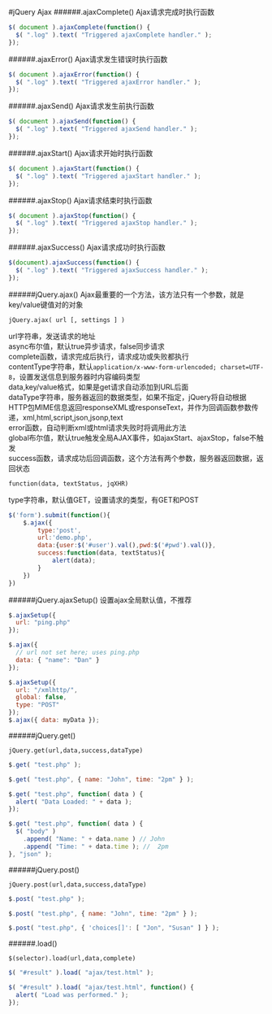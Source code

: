 #jQuery Ajax
######.ajaxComplete()
Ajax请求完成时执行函数
```js
$( document ).ajaxComplete(function() {
  $( ".log" ).text( "Triggered ajaxComplete handler." );
});
```
######.ajaxError()
Ajax请求发生错误时执行函数
```js
$( document ).ajaxError(function() {
  $( ".log" ).text( "Triggered ajaxError handler." );
});
```
######.ajaxSend()
Ajax请求发生前执行函数
```js
$( document ).ajaxSend(function() {
  $( ".log" ).text( "Triggered ajaxSend handler." );
});
```
######.ajaxStart()
Ajax请求开始时执行函数
```js
$( document ).ajaxStart(function() {
  $( ".log" ).text( "Triggered ajaxStart handler." );
});
```
######.ajaxStop()
Ajax请求结束时执行函数
```js
$( document ).ajaxStop(function() {
  $( ".log" ).text( "Triggered ajaxStop handler." );
});
```
######.ajaxSuccess()
Ajax请求成功时执行函数
```js
$(document).ajaxSuccess(function() {
  $( ".log" ).text( "Triggered ajaxSuccess handler." );
});
```
######jQuery.ajax()
Ajax最重要的一个方法，该方法只有一个参数，就是key/value键值对的对象
```text
jQuery.ajax( url [, settings ] )
```
url字符串，发送请求的地址           
async布尔值，默认true异步请求，false同步请求          
complete函数，请求完成后执行，请求成功或失败都执行         
contentType字符串，默认`application/x-www-form-urlencoded; charset=UTF-8`，设置发送信息到服务器时内容编码类型          
data,key/value格式，如果是get请求自动添加到URL后面         
dataType字符串，服务器返回的数据类型，如果不指定，jQuery将自动根据HTTP包MIME信息返回responseXML或responseText，并作为回调函数参数传递，xml,html,script,json,jsonp,text           
error函数，自动判断xml或html请求失败时将调用此方法        
global布尔值，默认true触发全局AJAX事件，如ajaxStart、ajaxStop，false不触发        
success函数，请求成功后回调函数，这个方法有两个参数，服务器返回数据，返回状态
```text
function(data, textStatus, jqXHR)
```            
type字符串，默认值GET，设置请求的类型，有GET和POST        
```js
$('form').submit(function(){
	$.ajax({
		type:'post',
		url:'demo.php',
		data:{user:$('#user').val(),pwd:$('#pwd').val()},
		success:function(data, textStatus){
			alert(data);
		}
	})
})
```
######jQuery.ajaxSetup()
设置ajax全局默认值，不推荐
```js
$.ajaxSetup({
  url: "ping.php"
});
```
```js
$.ajax({
  // url not set here; uses ping.php
  data: { "name": "Dan" }
});
```
```js
$.ajaxSetup({
  url: "/xmlhttp/",
  global: false,
  type: "POST"
});
$.ajax({ data: myData });
```
######jQuery.get()
```text
jQuery.get(url,data,success,dataType)
```
```js
$.get( "test.php" );
```
```js
$.get( "test.php", { name: "John", time: "2pm" } );
```
```js
$.get( "test.php", function( data ) {
  alert( "Data Loaded: " + data );
});
```
```js
$.get( "test.php", function( data ) {
  $( "body" )
    .append( "Name: " + data.name ) // John
    .append( "Time: " + data.time ); //  2pm
}, "json" );
```
######jQuery.post()
```text
jQuery.post(url,data,success,dataType)
```
```js
$.post( "test.php" );
```
```js
$.post( "test.php", { name: "John", time: "2pm" } );
```
```js
$.post( "test.php", { 'choices[]': [ "Jon", "Susan" ] } );
```
######.load()
```text
$(selector).load(url,data,complete)
```
```js
$( "#result" ).load( "ajax/test.html" );
```
```js
$( "#result" ).load( "ajax/test.html", function() {
  alert( "Load was performed." );
});
```

